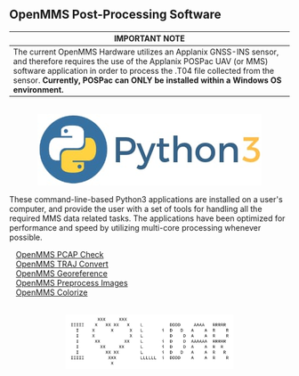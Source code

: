 <h2>OpenMMS Post-Processing Software</h2>

| IMPORTANT NOTE | 
| ---------------|
| The current OpenMMS Hardware utilizes an Applanix GNSS-INS sensor, and therefore requires the use of the Applanix POSPac UAV (or MMS) software application in order to process the .T04 file collected from the sensor. **Currently, POSPac can ONLY be installed within a Windows OS environment.** |

<p align="center"><br>
<img src="../images/python3.jpg">
</p>

<p>These command-line-based Python3 applications are installed on a user's computer, and provide the user with a set of tools for handling all the required MMS data related tasks. The applications have been optimized for performance and speed by utilizing multi-core processing whenever possible.</p>

<p>&nbsp;&nbsp;&nbsp;<a href="./openmms_pcap_check.py">OpenMMS PCAP Check</a>
<br>&nbsp;&nbsp;&nbsp;<a href="./openmms_traj_convert.py">OpenMMS TRAJ Convert</a>
<br>&nbsp;&nbsp;&nbsp;<a href="./openmms_georeference.py">OpenMMS Georeference</a>
<br>&nbsp;&nbsp;&nbsp;<a href="./openmms_preprocess_images.py">OpenMMS Preprocess Images</a>
<br>&nbsp;&nbsp;&nbsp;<a href="./openmms_colorize.py">OpenMMS Colorize</a></p>

<p align="center"><br>
<img width="60%" src="../images/i_heart_lidar.png">
</p>
